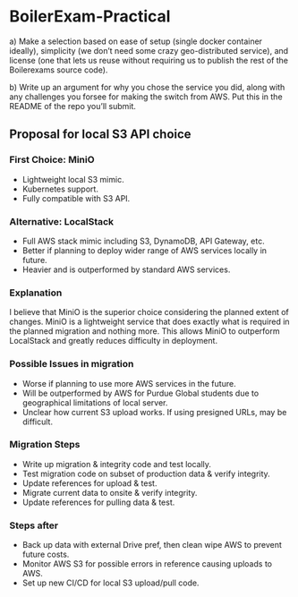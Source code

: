 # BoilerExam-Practical
a) Make a selection based on ease of setup (single docker container ideally), simplicity (we don’t need some crazy geo-distributed service), and license (one that lets us reuse without requiring us to publish the rest of the Boilerexams source code).

b) Write up an argument for why you chose the service you did, along with any challenges you forsee for making the switch from AWS. Put this in the README of the repo you’ll submit.

## Proposal for local S3 API choice

### First Choice: MiniO
- Lightweight local S3 mimic. 
- Kubernetes support.
- Fully compatible with S3 API.

### Alternative: LocalStack
- Full AWS stack mimic including S3, DynamoDB, API Gateway, etc.
- Better if planning to deploy wider range of AWS services locally in future.
- Heavier and is outperformed by standard AWS services. 

### Explanation
I believe that MiniO is the superior choice considering the planned extent of changes. MiniO is a lightweight service that does exactly what is required in the planned migration and nothing more. This allows MiniO to outperform LocalStack and greatly reduces difficulty in deployment.

### Possible Issues in migration
- Worse if planning to use more AWS services in the future.
- Will be outperformed by AWS for Purdue Global students due to geographical limitations of local server.
- Unclear how current S3 upload works. If using presigned URLs, may be difficult.

### Migration Steps
- Write up migration & integrity code and test locally.
- Test migration code on subset of production data & verify integrity.
- Update references for upload & test.
- Migrate current data to onsite & verify integrity.
- Update references for pulling data & test.

### Steps after
- Back up data with external Drive pref, then clean wipe AWS to prevent future costs.
- Monitor AWS S3 for possible errors in reference causing uploads to AWS.
- Set up new CI/CD for local S3 upload/pull code.
